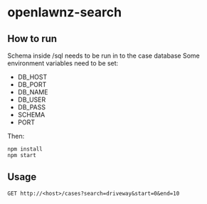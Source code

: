 # openlawnz-search

## How to run
Schema inside /sql needs to be run in to the case database
Some environment variables need to be set:
* DB_HOST
* DB_PORT
* DB_NAME
* DB_USER
* DB_PASS
* SCHEMA
* PORT

Then:
```
npm install
npm start
```

## Usage
```
GET http://<host>/cases?search=driveway&start=0&end=10
```
